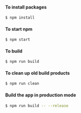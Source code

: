 #### To install packages
```sh
$ npm install
```

#### To start npm
```sh
$ npm start
```

#### To build
```sh
$ npm run build
```

#### To clean up old build products
```sh
$ npm run clean
```

#### Build the app in production mode
```sh
$ npm run build -- --release
```
